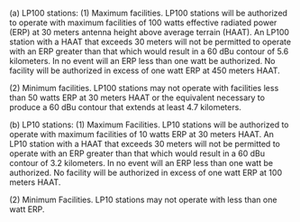 (a) LP100 stations: (1) Maximum facilities. LP100 stations will be authorized to operate with maximum facilities of 100 watts effective radiated power (ERP) at 30 meters antenna height above average terrain (HAAT). An LP100 station with a HAAT that exceeds 30 meters will not be permitted to operate with an ERP greater than that which would result in a 60 dBu contour of 5.6 kilometers. In no event will an ERP less than one watt be authorized. No facility will be authorized in excess of one watt ERP at 450 meters HAAT.

(2) Minimum facilities. LP100 stations may not operate with facilities less than 50 watts ERP at 30 meters HAAT or the equivalent necessary to produce a 60 dBu contour that extends at least 4.7 kilometers.

(b) LP10 stations: (1) Maximum Facilities. LP10 stations will be authorized to operate with maximum facilities of 10 watts ERP at 30 meters HAAT. An LP10 station with a HAAT that exceeds 30 meters will not be permitted to operate with an ERP greater than that which would result in a 60 dBu contour of 3.2 kilometers. In no event will an ERP less than one watt be authorized. No facility will be authorized in excess of one watt ERP at 100 meters HAAT.

(2) Minimum Facilities. LP10 stations may not operate with less than one watt ERP.

